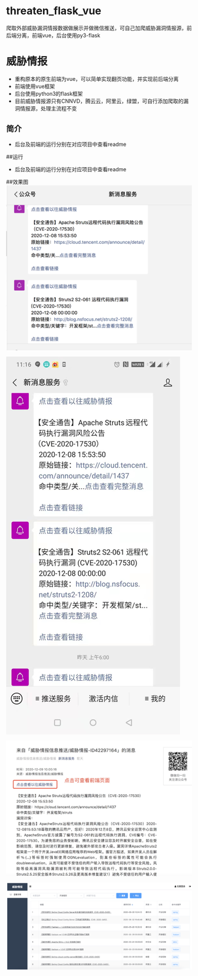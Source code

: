 # threaten_flask_vue
爬取外部威胁漏洞情报数据做展示并做微信推送，可自己加爬威胁漏洞情报源，前后端分离，前端vue，后台使用py3-flask

# 威胁情报
-   重构原本的原生前端为vue，可以简单实现翻页功能，并实现前后端分离
-   前端使用vue框架
-   后台使用python3的flask框架
-   目前威胁情报源只有CNNVD，腾云云，阿里云，绿盟，可自行添加爬取的漏洞情报源，处理主流程不变

## 简介
-   后台及前端的运行分别在对应项目中查看readme

##运行
-   后台及前端的运行分别在对应项目中查看readme

##效果图
![效果图](./后台flask/other/微信效果图.png "效果图")

![效果图](./后台flask/other/手机端查看图.jpeg "效果图")

![效果图](./后台flask/other/微信推送详情.png "效果图")

![效果图](./后台flask/other/前端效果图.png "效果图")

